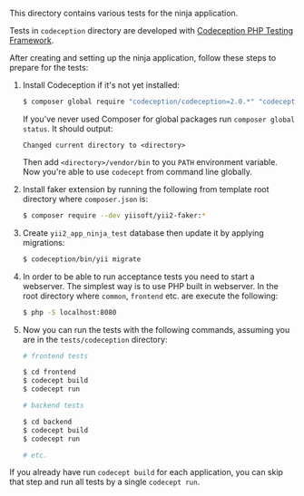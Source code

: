 This directory contains various tests for the ninja application.

Tests in `codeception` directory are developed with [Codeception PHP Testing Framework](http://codeception.com/).

After creating and setting up the ninja application, follow these steps to prepare for the tests:

1. Install Codeception if it's not yet installed:

   ```bash
   $ composer global require "codeception/codeception=2.0.*" "codeception/specify=*" "codeception/verify=*"
   ```

   If you've never used Composer for global packages run `composer global status`. It should output:

   ```
   Changed current directory to <directory>
   ```

   Then add `<directory>/vendor/bin` to you `PATH` environment variable. Now you're able to use `codecept` from command
   line globally.

2. Install faker extension by running the following from template root directory where `composer.json` is:

   ```bash
   $ composer require --dev yiisoft/yii2-faker:*
   ```

3. Create `yii2_app_ninja_test` database then update it by applying migrations:

   ```bash
   $ codeception/bin/yii migrate
   ```

4. In order to be able to run acceptance tests you need to start a webserver. The simplest way is to use PHP built in
   webserver. In the root directory where `common`, `frontend` etc. are execute the following:

   ```bash
   $ php -S localhost:8080
   ```

5. Now you can run the tests with the following commands, assuming you are in the `tests/codeception` directory:

   ```bash
   # frontend tests

   $ cd frontend
   $ codecept build
   $ codecept run

   # backend tests

   $ cd backend
   $ codecept build
   $ codecept run

   # etc.
   ```

  If you already have run `codecept build` for each application, you can skip that step and run all tests by a single `codecept run`.
